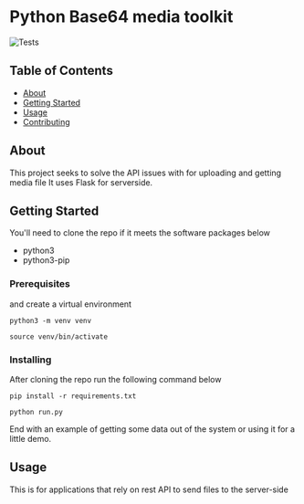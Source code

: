 # Python Base64 media toolkit

![Tests](https://github.com/iMiebaka/Python-media-to-Base64/actions/workflows/python-app.yml/badge.svg])
## Table of Contents

- [About](#about)
- [Getting Started](#getting_started)
- [Usage](#usage)
- [Contributing](../CONTRIBUTING.md)

## About <a name = "about"></a>
This project seeks to solve the API issues with for uploading and getting media file
It uses Flask for serverside. 

## Getting Started <a name = "getting_started"></a>
You'll need to clone the repo if it meets the software packages below 
- python3
- python3-pip


### Prerequisites
 and create a virtual environment

```
python3 -m venv venv
```
```
source venv/bin/activate
```

### Installing

After cloning the repo run the following command below

```
pip install -r requirements.txt
```

```
python run.py
```

End with an example of getting some data out of the system or using it for a little demo.

## Usage <a name = "usage"></a>
This is for applications that rely on rest API to send files to the server-side
